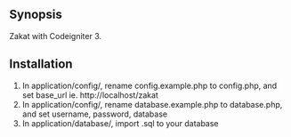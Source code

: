 ## Synopsis

Zakat with Codeigniter 3.

## Installation

1. In application/config/, rename config.example.php to config.php, and set base_url ie. http://localhost/zakat
2. In application/config/, rename database.example.php to database.php, and set username, password, database
3. In application/database/, import .sql to your database
